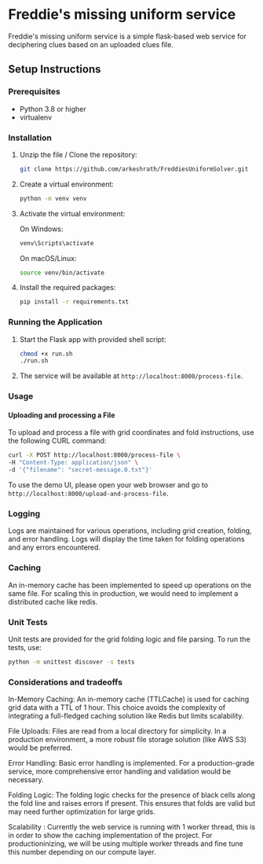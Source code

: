 # Freddie's missing uniform service

Freddie's missing uniform service is a simple flask-based web service for deciphering clues based on an uploaded clues file.

## Setup Instructions

### Prerequisites

- Python 3.8 or higher
- virtualenv

### Installation

1. Unzip the file / Clone the repository:
    ```sh
    git clone https://github.com/arkeshrath/FreddiesUniformSolver.git
    ```

2. Create a virtual environment:
    ```sh
    python -m venv venv
    ```

3. Activate the virtual environment:

    On Windows:
    ```sh
    venv\Scripts\activate
    ```

    On macOS/Linux:
    ```sh
    source venv/bin/activate
    ```

4. Install the required packages:
    ```sh
    pip install -r requirements.txt
    ```

### Running the Application

1. Start the Flask app with provided shell script:
    ```sh
   chmod +x run.sh
    ./run.sh
    ```

2. The service will be available at `http://localhost:8000/process-file`.

### Usage

#### Uploading and processing a File

To upload and process a file with grid coordinates and fold instructions, use the following CURL command:

```sh
curl -X POST http://localhost:8000/process-file \
-H "Content-Type: application/json" \
-d '{"filename": "secret-message.0.txt"}'
```

To use the demo UI, please open your web browser and go to `http://localhost:8000/upload-and-process-file`.




### Logging
Logs are maintained for various operations, including grid creation, folding, and error handling. Logs will display the time taken for folding operations and any errors encountered.

### Caching
An in-memory cache has been implemented to speed up operations on the same file. For scaling this in production, we would need to implement a distributed cache like redis.

### Unit Tests

Unit tests are provided for the grid folding logic and file parsing. To run the tests, use:
```sh
python -m unittest discover -s tests
```


### Considerations and tradeoffs

In-Memory Caching: An in-memory cache (TTLCache) is used for caching grid data with a TTL of 1 hour. This choice avoids the complexity of integrating a full-fledged caching solution like Redis but limits scalability.

File Uploads: Files are read from a local directory for simplicity. In a production environment, a more robust file storage solution (like AWS S3) would be preferred.

Error Handling: Basic error handling is implemented. For a production-grade service, more comprehensive error handling and validation would be necessary.

Folding Logic: The folding logic checks for the presence of black cells along the fold line and raises errors if present. This ensures that folds are valid but may need further optimization for large grids.

Scalability : Currently the web service is running with 1 worker thread, this is in order to show the caching implementation of the project. For productioninizing, we will be using multiple worker threads and fine tune this number depending on our compute layer.

